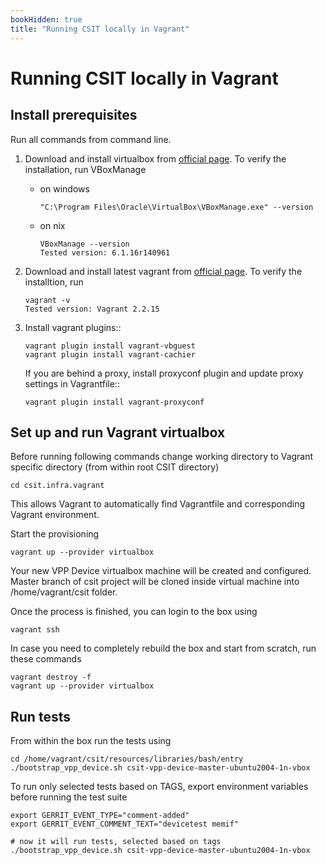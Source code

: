 ```yaml
---
bookHidden: true
title: "Running CSIT locally in Vagrant"
---
```


# Running CSIT locally in Vagrant

## Install prerequisites

Run all commands from command line.

1. Download and install virtualbox from
   [official page](https://www.virtualbox.org/wiki/Downloads).
   To verify the installation, run VBoxManage

   - on windows

         "C:\Program Files\Oracle\VirtualBox\VBoxManage.exe" --version

   - on nix

         VBoxManage --version
         Tested version: 6.1.16r140961

2. Download and install latest vagrant from
   [official page](https://www.vagrantup.com/downloads.html).
   To verify the installtion, run

       vagrant -v
       Tested version: Vagrant 2.2.15

3. Install vagrant plugins::

       vagrant plugin install vagrant-vbguest
       vagrant plugin install vagrant-cachier

   If you are behind a proxy, install proxyconf plugin and update proxy
   settings in Vagrantfile::

       vagrant plugin install vagrant-proxyconf

## Set up and run Vagrant virtualbox

Before running following commands change working directory to Vagrant specific directory
(from within root CSIT directory)

    cd csit.infra.vagrant

This allows Vagrant to automatically find Vagrantfile and corresponding Vagrant environment.

Start the provisioning

    vagrant up --provider virtualbox

Your new VPP Device virtualbox machine will be created and configured.
Master branch of csit project will be cloned inside virtual machine into
/home/vagrant/csit folder.

Once the process is finished, you can login to the box using

    vagrant ssh

In case you need to completely rebuild the box and start from scratch,
run these commands

    vagrant destroy -f
    vagrant up --provider virtualbox

## Run tests

From within the box run the tests using

    cd /home/vagrant/csit/resources/libraries/bash/entry
    ./bootstrap_vpp_device.sh csit-vpp-device-master-ubuntu2004-1n-vbox

To run only selected tests based on TAGS, export environment variables before
running the test suite

    export GERRIT_EVENT_TYPE="comment-added"
    export GERRIT_EVENT_COMMENT_TEXT="devicetest memif"

    # now it will run tests, selected based on tags
    ./bootstrap_vpp_device.sh csit-vpp-device-master-ubuntu2004-1n-vbox


